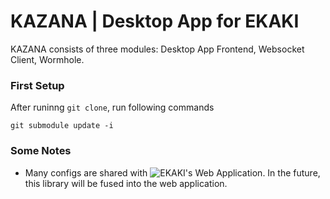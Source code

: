 # KAZANA | Desktop App for EKAKI
KAZANA consists of three modules: Desktop App Frontend, Websocket Client, Wormhole.

### First Setup
After runinng `git clone`, run following commands
```shell
git submodule update -i
```

### Some Notes
- Many configs are shared with ![EKAKI's Web Application](https://github.com/chief-co-jp/ekaki). In the future, this library will be fused into the web application.